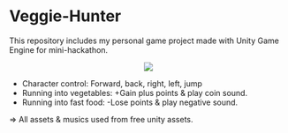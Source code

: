 # Veggie-Hunter
This repository includes my personal game project made with Unity Game Engine for mini-hackathon.

<p align="center">
  <img src="https://github.com/boranim/Veggie-Hunter/blob/main/VeggieHunter-gif.gif">
</p>

* Character control: Forward, back, right, left, jump
* Running into vegetables: +Gain plus points & play coin sound.
* Running into fast food: -Lose points & play negative sound.

=> All assets & musics used from free unity assets.
